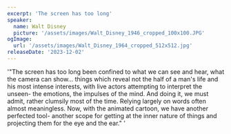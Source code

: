 ```yaml
---
excerpt: 'The screen has too long'
speaker:
  name: Walt Disney
  picture: '/assets/images/Walt_Disney_1946_cropped_100x100.JPG'
ogImage:
  url: '/assets/images/Walt_Disney_1964_cropped_512x512.jpg'
releaseDate: '2023-12-02'
---
```


'"The screen has too long been confined to what we can see and hear, what the camera can show... things which reveal not the half of a man's life and his most intense interests, with live actors attempting to interpret the unseen- the emotions, the impulses of the mind. And doing it, we must admit, rather clumsily most of the time. Relying largely on words often almost meaningless. Now, with the animated cartoon, we have another perfected tool- another scope for getting at the inner nature of things and projecting them for the eye and the ear."'
